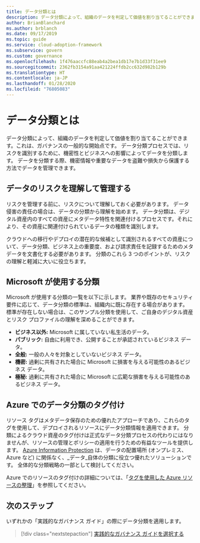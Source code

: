 ```yaml
---
title: データ分類とは
description: データ分類によって、組織のデータを判定して価値を割り当てることができます。これは、ガバナンスの一般的な開始点です。
author: BrianBlanchard
ms.author: brblanch
ms.date: 09/17/2019
ms.topic: guide
ms.service: cloud-adoption-framework
ms.subservice: govern
ms.custom: governance
ms.openlocfilehash: 1f476aaccfc88eab4a2bea1db17e7b1d33f31ee9
ms.sourcegitcommit: 2362fb3154a91aa421224ffdb2cc632d982b129b
ms.translationtype: HT
ms.contentlocale: ja-JP
ms.lasthandoff: 01/28/2020
ms.locfileid: "76805083"
---
```

<!-- markdownlint-disable MD026 -->

# <a name="what-is-data-classification"></a>データ分類とは

データ分類によって、組織のデータを判定して価値を割り当てることができます。これは、ガバナンスの一般的な開始点です。 データ分類プロセスでは、リスクを識別するために、機密性とビジネスへの影響によってデータを分類します。 データを分類する際、機密情報や重要なデータを盗難や損失から保護する方法でデータを管理できます。

## <a name="understand-data-risks-then-manage-them"></a>データのリスクを理解して管理する

リスクを管理する前に、リスクについて理解しておく必要があります。 データ侵害の責任の場合は、データの分類から理解を始めます。 データ分類は、デジタル資産内のすべての資産にメタデータ特性を関連付けるプロセスです。それにより、その資産に関連付けられているデータの種類を識別します。

クラウドへの移行やデプロイの潜在的な候補として識別されるすべての資産について、データ分類、ビジネス上の重要度、および請求責任を記録するためのメタデータを文書化する必要があります。 分類のこれら 3 つのポイントが、リスクの理解と軽減に大いに役立ちます。

## <a name="classifications-microsoft-uses"></a>Microsoft が使用する分類

Microsoft が使用する分類の一覧を以下に示します。 業界や既存のセキュリティ要件に応じて、データ分類の標準は、組織内に既に存在する場合があります。 標準が存在しない場合は、このサンプル分類を使用して、ご自身のデジタル資産とリスク プロファイルの理解を深めることができます。

- **ビジネス以外:** Microsoft に属していない私生活のデータ。
- **パブリック:** 自由に利用でき、公開することが承認されているビジネス データ。
- **全般:** 一般の人々を対象としていないビジネス データ。
- **機密:** 過剰に共有された場合に Microsoft に損害を与える可能性のあるビジネス データ。
- **極秘:** 過剰に共有された場合に Microsoft に広範な損害を与える可能性のあるビジネス データ。

## <a name="tagging-data-classification-in-azure"></a>Azure でのデータ分類のタグ付け

リソース タグはメタデータ保存のための優れたアプローチであり、これらのタグを使用して、デプロイされるリソースにデータ分類情報を適用できます。 分類によるクラウド資産のタグ付けは正式なデータ分類プロセスの代わりにはなりませんが、リソースの管理とポリシーの適用を行うための有益なツールを提供します。 [Azure Information Protection](https://docs.microsoft.com/azure/information-protection/what-is-information-protection) は、データの配置場所 (オンプレミス、Azure など) に関係なく、_データ_自体の分類に役立つ優れたソリューションです。 全体的な分類戦略の一部として検討してください。

Azure でのリソースのタグ付けの詳細については、「[タグを使用した Azure リソースの整理](https://docs.microsoft.com/azure/azure-resource-manager/resource-group-using-tags)」を参照してください。

## <a name="next-steps"></a>次のステップ

いずれかの「実践的なガバナンス ガイド」の際にデータ分類を適用します。

> [!div class="nextstepaction"]
> [実践的なガバナンス ガイドを選択する](../guides/index.md)
